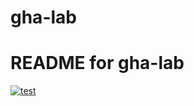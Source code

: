 # gha-lab
# README for gha-lab
[![test](https://github.com/Drish-Mali/gha-lab/actions/workflows/test.yaml/badge.svg)](https://github.com/Drish-Mali/gha-lab/actions/workflows/test.yaml)
